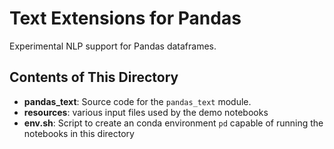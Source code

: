 # Text Extensions for Pandas
Experimental NLP support for Pandas dataframes.

## Contents of This Directory

* **pandas_text**: Source code for the `pandas_text` module.
* **resources**: various input files used by the demo notebooks 
* **env.sh**: Script to create an conda environment `pd` capable of running the notebooks in this directory